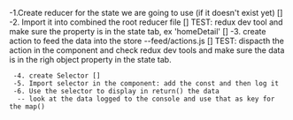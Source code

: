    -1.Create reducer for the state we are going to use (if it doesn't exist yet) []
     -2. Import it into combined the root reducer file []
     TEST: redux dev tool and make sure the property is in the state tab, ex 'homeDetail' []
     -3. create action to feed the data into the store --feed/actions.js []
     TEST: dispacth the action in the component and check redux dev tools and 
     make sure the data is in the righ object property in the state tab.

     -4. create Selector []
     -5. Import selector in the component: add the const and then log it 
     -6. Use the selector to display in return() the data
      -- look at the data logged to the console and use that as key for the map()